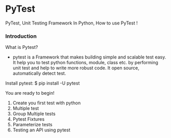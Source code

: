 # PyTest
 PyTest, Unit Testing Framework In Python, How to use PyTest ! 

### Introduction

What is Pytest?
- pytest is a Framework that makes building simple and scalable test easy.
  It help you to  test python functions, module, class etc. by performing unit test
  and help to write more robust code.
  It open source, automatically detect test.
  
Install pytest:
 $ pip install -U pytest
 
You are ready to begin!

1. Create you first test with python
2. Multiple test
3. Group Multiple tests
4. Pytest Fixtures
5. Parameterize tests
6. Testing an API using pytest

